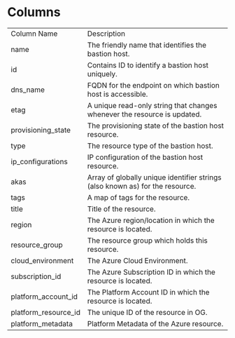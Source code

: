 # Columns  

<table>
	<tr><td>Column Name</td><td>Description</td></tr>
	<tr><td>name</td><td>The friendly name that identifies the bastion host.</td></tr>
	<tr><td>id</td><td>Contains ID to identify a bastion host uniquely.</td></tr>
	<tr><td>dns_name</td><td>FQDN for the endpoint on which bastion host is accessible.</td></tr>
	<tr><td>etag</td><td>A unique read-only string that changes whenever the resource is updated.</td></tr>
	<tr><td>provisioning_state</td><td>The provisioning state of the bastion host resource.</td></tr>
	<tr><td>type</td><td>The resource type of the bastion host.</td></tr>
	<tr><td>ip_configurations</td><td>IP configuration of the bastion host resource.</td></tr>
	<tr><td>akas</td><td>Array of globally unique identifier strings (also known as) for the resource.</td></tr>
	<tr><td>tags</td><td>A map of tags for the resource.</td></tr>
	<tr><td>title</td><td>Title of the resource.</td></tr>
	<tr><td>region</td><td>The Azure region/location in which the resource is located.</td></tr>
	<tr><td>resource_group</td><td>The resource group which holds this resource.</td></tr>
	<tr><td>cloud_environment</td><td>The Azure Cloud Environment.</td></tr>
	<tr><td>subscription_id</td><td>The Azure Subscription ID in which the resource is located.</td></tr>
	<tr><td>platform_account_id</td><td>The Platform Account ID in which the resource is located.</td></tr>
	<tr><td>platform_resource_id</td><td>The unique ID of the resource in OG.</td></tr>
	<tr><td>platform_metadata</td><td>Platform Metadata of the Azure resource.</td></tr>
</table>